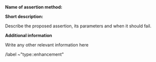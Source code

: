 **Name of assertion method:**

**Short description:**

Describe the proposed assertion, its parameters and when it should fail.

**Additional information**

Write any other relevant information here

/label ~"type::enhancement"
